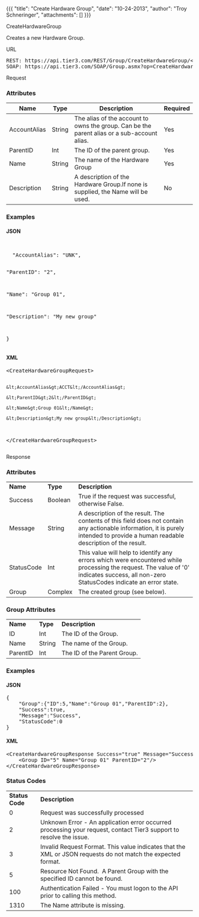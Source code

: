 {{{
  "title": "Create Hardware Group",
  "date": "10-24-2013",
  "author": "Troy Schneringer",
  "attachments": []
}}}

CreateHardwareGroup
<p>Creates a new Hardware Group.</p>
URL
<pre>REST: https://api.tier3.com/REST/Group/CreateHardwareGroup/&lt;format&gt;<br />SOAP: https://api.tier3.com/SOAP/Group.asmx?op=CreateHardwareGroup</pre> Request
<h3>Attributes</h3>
<table>
    <thead>
    <tr>
      <th>Name</th>
      <th>Type</th>
      <th>Description</th>
      <th>Required</th>
    </tr>
  </thead>
  <tbody>
    <tr>
      <td>AccountAlias</td>
      <td>String</td>
      <td>The alias of the account to owns the group. Can be the parent alias or a sub-account alias.</td>
      <td>Yes</td>
    </tr>
    <tr>
      <td>ParentID</td>
      <td>Int</td>
      <td>The ID of the parent group.</td>
      <td>Yes</td>
    </tr>
    <tr>
      <td>Name</td>
      <td>String</td>
      <td>The name of the Hardware Group</td>
      <td>Yes</td>
    </tr>
    <tr>
      <td>Description</td>
      <td>String</td>
      <td>A description of the Hardware Group.If none is supplied, the Name will be used.</td>
      <td>No</td>
    </tr>
  </tbody>
</table>
<h3>Examples</h3>
<h4>JSON</h4>
<pre>&nbsp;</pre>
<pre>  "AccountAlias": "UNK",

  "ParentID": "2",

  "Name": "Group 01",

  "Description": "My new group"

}</pre>
<h4>XML</h4>
<pre>&lt;CreateHardwareGroupRequest&gt;

    &lt;AccountAlias&gt;ACCT&lt;/AccountAlias&gt;

    &lt;ParentID&gt;2&lt;/ParentID&gt;

    &lt;Name&gt;Group 01&lt;/Name&gt;

    &lt;Description&gt;My new group&lt;/Description&gt;

&lt;/CreateHardwareGroupRequest&gt;</pre> Response
<h3>Attributes</h3>
<table>
  <tbody>
    <tr>
      <td><strong>Name</strong>
      </td>
      <td><strong>Type</strong>
      </td>
      <td><strong>Description</strong>
      </td>
    </tr>
    <tr>
      <td>Success</td>
      <td>Boolean</td>
      <td>True if the request was successful, otherwise False.</td>
    </tr>
    <tr>
      <td>Message</td>
      <td>String</td>
      <td>A description of the result. The contents of this field does not contain any actionable information, it is purely intended to provide a human readable description of the result.</td>
    </tr>
    <tr>
      <td>StatusCode</td>
      <td>Int</td>
      <td>This value will help to identify any errors which were encountered while processing the request. The value of '0' indicates success, all non-zero StatusCodes indicate an error state.</td>
    </tr>
    <tr>
      <td>Group</td>
      <td>Complex</td>
      <td>The created group (see below).</td>
    </tr>
  </tbody>
</table>
<h3>Group&nbsp;Attributes</h3>
<table>
  <tbody>
    <tr>
      <td><strong>Name</strong>
      </td>
      <td><strong>Type</strong>
      </td>
      <td><strong>Description</strong>
      </td>
    </tr>
    <tr>
      <td>ID</td>
      <td>Int</td>
      <td>The ID of the Group.</td>
    </tr>
    <tr>
      <td>Name</td>
      <td>String</td>
      <td>The name of the Group.</td>
    </tr>
    <tr>
      <td>ParentID</td>
      <td>Int</td>
      <td>The ID of the Parent Group.</td>
    </tr>
  </tbody>
</table>
<h3>Examples</h3>
<h4>JSON</h4>
<pre>{<br />    "Group":{"ID":5,"Name":"Group 01","ParentID":2},<br />    "Success":true,<br />    "Message":"Success",<br />    "StatusCode":0<br />}</pre>
<h4>XML</h4>
<pre>&lt;CreateHardwareGroupResponse Success="true" Message="Success" StatusCode="0"&gt;<br />    &lt;Group ID="5" Name="Group 01" ParentID="2"/&gt;<br />&lt;/CreateHardwareGroupResponse&gt;</pre>
<h3>Status Codes</h3>
<table>
  <tbody>
    <tr>
      <td><strong>Status Code</strong>
      </td>
      <td><strong>Description</strong>
      </td>
    </tr>
    <tr>
      <td>0</td>
      <td>Request was successfully processed</td>
    </tr>
    <tr>
      <td>2</td>
      <td>Unknown Error - An application error occurred processing your request, contact Tier3 support to resolve the issue.</td>
    </tr>
    <tr>
      <td>3</td>
      <td>Invalid Request Format. This value indicates that the XML or JSON requests do not match the expected format.</td>
    </tr>
    <tr>
      <td>5</td>
      <td>Resource Not Found. &nbsp;A Parent Group with the specified ID cannot be found.</td>
    </tr>
    <tr>
      <td>100</td>
      <td>Authentication Failed - You must logon to the API prior to calling this method.</td>
    </tr>
    <tr>
      <td>1310</td>
      <td>The Name attribute is missing.</td>
    </tr>
  </tbody>
</table>